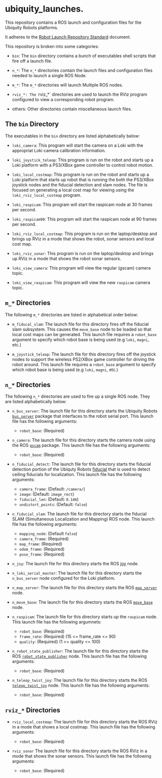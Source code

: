 # ubiquity_launches.

This repository contains a ROS launch and configuration files
for the Ubiquity Robots platforms.

It adheres to the
[Robot Launch Repository Standard](https://github.com/UbiquityRobotics/ubiquity_main/blob/master/Doc_Robot_Launch_Repositories.md)
document.

This repository is broken into some categories:

* `bin`: The `bin` directory contains a bunch of executables shell
  scripts that fire off a launch file.

* `n_*`: The `n_*` directories contain the launch files and
  configuration files needed to launch a single ROS Node.

* `m_*`: The `m_*` directories will launch Multiple ROS nodes.

* `rviz_*: The `rviz_*` directories are used to launch the RViz
  program configured to view a corresponding robot program.

* others: Other directories contain miscellaneous launch files.

## The `bin` Directory

The executables in the `bin` directory are listed alphabetically
below:

* `loki_camera`:
  This program will start the camera on a Loki with the appropriat
  Loki camera calibration information.

* `loki_joystick_teleop`:
  This program is run on the robot and starts up a Loki platform
  with a PS3/XBox game controller to control robot motion.

* `loki_local_costmap`:
  This program is run on the robot and starts up a Loki platform
  that starts up robot that is running the both the PS3/XBox
  joystick nodes and the fiducial detection and slam nodes.
  The file is focused on generating a local cost map for viewing
  using the `loki_rviz_local_costmap` program.

* `loki_raspicam`:
  This program will start the raspicam node at 30 frames per second.

* `loki_raspicam90`:
  This program will start the raspicam node at 90 frames per second.

* `loki_rviz_local_costmap`:
  This program is run on the laptop/desktop and brings up RViz
  in a mode that shows the robot, sonar sensors and local cost
  map.

* `loki_rviz_sonar`:
  This program is run on the laptop/desktop and brings up RViz
  in a mode that shows the robot sonar sensors.

* `loki_view_camera`:
  This program will view the regular (gscam) camera topic.

* `loki_view_raspicam`:
  This program will view the new `raspicam` camera topic.

## `m_*` Directories

The following `m_*` directories are listed in alphabetical
order below:

* `m_fiducal_slam`:
  The launch file for this directory fires off the fiducial
  slam subsystem.  This causes the `move_base` node to be
  loaded so that local cost maps can be generated.
  This launch file requires a `robot_base` argument to specify
  which robot base is being used (e.g `loki`, `magni`, etc.)

* `m_joystick_teleop`:
  The launch file for this directory fires off the joystick
  nodes to support the wireless PS2/XBox game controller for
  driving the robot around.
  This launch file requires a `robot_base` argument to specify
  which robot base is being used (e.g `loki`, `magni`, etc.)

## `n_*` Directories

The following `n_*` directories are used to fire up a single
ROS node.  They are listed alphabetically below:

* `n_bus_server`:
  The launch file for this directory starts the Ubiquity Robots
  [`bus_server`](https://github.com/UbiquityRobotics/bus_server)
  package that interfaces to the robot serial port.
  This launch file has the following arguments:
  * `robot_base`: (Required)

* `n_camera`:
  The launch file for this directory starts the camera node
  using the ROS [`gscam`](http://wiki.ros.org/gscam) package.
  This launch file has the following arguments:
  * `robot_base`: (Required)

* `n_fiducial_detect`:
  The launch file for this directory starts the fiducial detection
  portion of the Ubiquty Robots
  [fiducial](https://github.com/UbiquityRobotics/fiducials)
  that is used to detect ceiling fiducials for localization.
  This launch file has the following arguments:
  * `camera_frame`: (Default: `/camera/`)
  * `image`: (Default: `image_rect`)
  * `fiducial_len`: (Default: `0.146`)
  * `undistort_points`: (Default: `false`)

* `n_fiducial_slam`:
  The launch file for this directory starts the fiducial SLAM
  (Simultaneous Localization and Mapping) ROS node.
  This launch file has the following arguments:
  * `mapping_node`: (Default `false`)
  * `camera_frame`: (Required)
  * `map_frame`: (Required)
  * `odom_frame`: (Required)
  * `pose_frame`: (Required)

* `n_joy`:
  The launch file for this directory starts the ROS
  [joy](http://wiki.ros.org/joy) node.

* `n_loki_serial_master`:
  The launch file for this directory starts the `n_bus_server`
  node configured for the Loki platform.

* `n_map_server`:
  The launch file for this directory starts the ROS
  [`map_server`](http://wiki.ros.org/map_server) node.

* `n_move_base`:
  The launch file for this directory starts the ROS
  [`move_base`](http://wiki.ros.org/move_base) node.

* `n_raspicam`:
  The launch file for this directory starts up the `raspicam` node.
  This launch file has the following argumnets:
  * `robot_base`: (Required)
  * `frame_rate`: (Required) (15 <= frame_rate <= 90)
  * `quality`: (Required) (1 <= quality <= 100)
  
* `n_robot_state_publisher`:
  The launch file for this directory starts the ROS
  [`robot_state_publisher`](http://wiki.ros.org/robot_state_publisher) node.
  This launch file has the following arguments:
  * `robot_base`: (Required)

* `n_teleop_twist_joy`:
  The launch file for this directory starts the ROS
  [`teleop_twist_joy`](http://wiki.ros.org/teleop_twist_joy) node.
  This launch file has the following arguments:
  * `robot_base`: (Required)

## `rviz_*` Directories

* `rviz_local_costmap`:
  The launch file for this directory starts the ROS RViz
  in a mode that shows a local costmap.
  This launch file has the following arguments:
  * `robot_base`: (Required)

* `rviz_sonar`
  The launch file for this directory starts the ROS RViz
  in a mode that shows the sonar sensors.
  This launch file has the following arguments:
  * `robot_base`: (Required)


